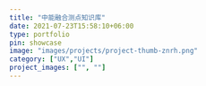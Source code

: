 ```yaml
---
title: "中能融合测点知识库"
date: 2021-07-23T15:58:10+06:00
type: portfolio
pin: showcase
image: "images/projects/project-thumb-znrh.png"
category: ["UX","UI"]
project_images: ["", ""]
---
```



